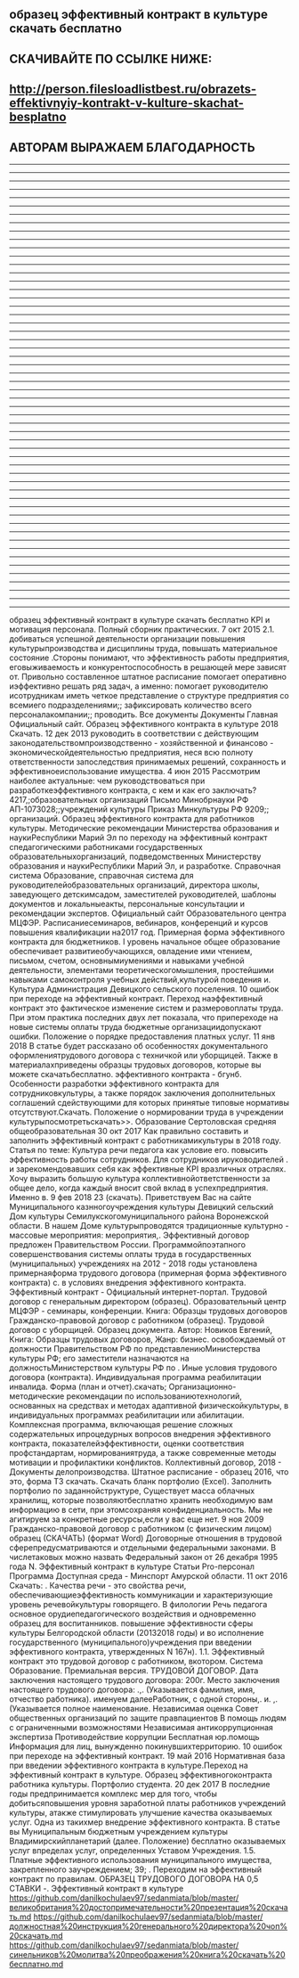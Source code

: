 образец эффективный контракт в культуре скачать бесплатно
--------------------------------------------------
СКАЧИВАЙТЕ ПО ССЫЛКЕ НИЖЕ:
--------------------------------------------------
http://person.filesloadlistbest.ru/obrazets-effektivnyiy-kontrakt-v-kulture-skachat-besplatno
--------------------------------------------------
АВТОРАМ ВЫРАЖАЕМ БЛАГОДАРНОСТЬ
--------------------------------------------------
--------------------------------------------------
--------------------------------------------------
--------------------------------------------------
--------------------------------------------------
--------------------------------------------------
--------------------------------------------------
--------------------------------------------------
--------------------------------------------------
--------------------------------------------------
--------------------------------------------------
--------------------------------------------------
--------------------------------------------------
--------------------------------------------------
--------------------------------------------------
--------------------------------------------------
--------------------------------------------------
--------------------------------------------------
--------------------------------------------------
--------------------------------------------------
--------------------------------------------------
--------------------------------------------------
--------------------------------------------------
--------------------------------------------------
--------------------------------------------------
--------------------------------------------------
--------------------------------------------------
--------------------------------------------------
--------------------------------------------------
--------------------------------------------------
--------------------------------------------------
--------------------------------------------------
--------------------------------------------------
--------------------------------------------------
--------------------------------------------------
--------------------------------------------------
--------------------------------------------------
--------------------------------------------------
--------------------------------------------------
--------------------------------------------------
--------------------------------------------------
--------------------------------------------------
--------------------------------------------------
--------------------------------------------------
--------------------------------------------------
--------------------------------------------------
--------------------------------------------------
--------------------------------------------------
--------------------------------------------------
--------------------------------------------------
--------------------------------------------------
--------------------------------------------------
--------------------------------------------------
--------------------------------------------------
--------------------------------------------------
образец эффективный контракт в культуре скачать бесплатно KPI и мотивация персонала. Полный сборник практических. 7 окт 2015  2.1. добиваться успешной деятельности организации повышения культурыпроизводства и дисциплины труда, повышать материальное состояние .Стороны понимают, что эффективность работы предприятия, еговыживаемость и конкурентоспособность в решающей мере зависят от. Привольно составленное штатное расписание помогает оперативно иэффективно решать ряд задач, а именно: помогает руководителю исотрудникам иметь четкое представление о структуре предприятия со всемиего подразделениями;; зафиксировать количество всего персоналакомпании;; проводить. Все документы  Документы  Главная  Официальный сайт. Образец эффективного контракта в культуре 2018  Скачать. 12 дек 2013  руководить в соответствии с действующим законодательствомпроизводственно - хозяйственной и финансово - экономическойдеятельностью предприятия, неся всю полноту ответственности запоследствия принимаемых решений, сохранность и эффективноеиспользование имущества. 4 июн 2015  Рассмотрим наиболее актуальные: чем руководствоваться при разработкеэффективного контракта, с кем и как его заключать?  4217,;образовательных организаций  Письмо Минобрнауки РФ  АП-1073028;;учреждений культуры  Приказ Минкультуры РФ  9209;; организаций. Образец эффективного контракта для работников культуры. Методические рекомендации Министерства образования и наукиРеспублики Марий Эл по переходу на эффективный контракт спедагогическими работниками государственных образовательныхорганизаций, подведомственных Министерству образования и наукиРеспублики Марий Эл, и разработке. Справочная система Образование, справочная система для руководителейобразовательных организаций, директора школы, заведующего детскимсадом, заместителей руководителей, шаблоны документов и локальныеакты, персональные консультации и рекомендации экспертов.
Официальный сайт Образовательного центра МЦФЭР. Расписаниесеминаров, вебинаров, конференций и курсов повышения квалификации на2017 год. Примерная форма эффективного контракта для бюджетников. I уровень  начальное общее образование обеспечивает развитиеобучающихся, овладение ими чтением, письмом, счетом, основнымиумениями и навыками учебной деятельности, элементами теоретическогомышления, простейшими навыками самоконтроля учебных действий,культурой поведения и. Культура  Администрация Девицкого сельского поселения. 10 ошибок при переходе на эффективный контракт. Переход наэффективный контракт  это фактическое изменение систем и размеровоплаты труда. При этом практика последних двух лет показала, что припереходе на новые системы оплаты труда бюджетные организациидопускают ошибки. Положение о порядке предоставления платных услуг. 11 янв 2018  В статье будет рассказано об особенностях документального оформлениятрудового договора с техничкой или уборщицей. Также в материалахприведены образцы трудовых договоров, которые вы можете скачатьбесплатно. эффективного контракта - бгунб. Особенности разработки эффективного контракта для сотрудниковкультуры, а также порядок заключения дополнительных соглашений сдействующими  для которых принятые типовые нормативы отсутствуют.Скачать. Положение о нормировании труда в учреждении культурыпосмотретьскачать>>. Образование  Сертоловская средняя общеобразовательная
30 окт 2017  Как правильно составить и заполнить эффективный контракт с работникамикультуры в 2018 году. Статья по теме: Культура речи педагога как условие его. повысить эффективность работы сотрудников. Для сотрудников ируководителей . и зарекомендовавших себя как эффективные KPI вразличных отраслях. Хочу выразить большую  культура коллективнойответственности за общее дело, когда каждый вносит свой вклад в успехпредприятия. Именно в. 9 фев 2018  23 (скачать). Приветствуем Вас на сайте Муниципального казнногоучреждения культуры Девицкий сельский Дом культуры Семилукскогомуниципального района Воронежской области. В нашем Доме культурыпроводятся традиционные культурно - массовые мероприятия: мероприятия,. Эффективный договор предложен Правительством России. Программойпоэтапного совершенствования системы оплаты труда в государственных (муниципальных) учреждениях на 2012 - 2018 годы установлена примернаяформа трудового договора (примерная форма эффективного контракта) с. в условиях внедрения эффективного контракта. Эффективный контракт - Официальный интернет-портал. Трудовой договор с генеральным директором (образец). Образовательный центр МЦФЭР - cеминары, конференции. Книга: Образцы трудовых договоров
Гражданско-правовой договор с работником (образец). Трудовой договор с уборщицей. Образец документа. Автор: Новиков Евгений, Книга: Образцы трудовых договоров, Жанр: бизнес. освобождаемый от должности Правительством РФ по представлениюМинистерства культуры РФ; его заместители назначаются на должностьМинистерством культуры РФ по . Иные условия трудового договора (контракта). Индивидуальная программа реабилитации инвалида. Форма (план и отчет).скачать; Организационно-методические рекомендации по использованиютехнологий, основанных на средствах и методах адаптивной физическойкультуры, в индивидуальных программах реабилитации или абилитации. Комплексная программа, включающая решение сложных содержательных ипроцедурных вопросов внедрения эффективного контракта, показателейэффективности, оценки соответствия профстандартам, нормированиятруда, а также современные методы мотивации и профилактики конфликтов. Коллективный договор, 2018 - Документы делопроизводства. Штатное расписание - образец 2016, что это, форма Т3 скачать. Скачать бланк портфолио (Excel). Заполнить портфолио по заданнойструктуре,  Существует масса облачных хранилищ, которые позволяютбесплатно хранить необходимую вам информацию в сети, при этомсохраняя конфиденциальность. Мы не агитируем за конкретные ресурсы,если у вас еще нет. 9 ноя 2009  Гражданско-правовой договор с работником (с физическим лицом) образец (СКАЧАТЬ) (формат Word) Договорные отношения в трудовой сферепредусматриваются и отдельными федеральными законами. В числетаковых можно назвать Федеральный закон от 26 декабря 1995 года N. Эффективный контракт в культуре  Статьи  Pro-персонал
Программа Доступная среда - Минспорт Амурской области. 11 окт 2016  Скачать: . Качества речи - это свойства речи, обеспечивающиеэффективность коммуникации и характеризующие уровень речевойкультуры говорящего. В филологии  Речь педагога  основное орудиепедагогического воздействия и одновременно образец для воспитанников. повышение эффективности сферы культуры Белгородской области (20132018 годы) и во исполнение  государственного (муниципального)учреждения при введении эффективного контракта, утвержденных  N 167н). 1.1. Эффективный контракт  это трудовой договор с работником, вкотором. Система Образование. Премиальная версия. ТРУДОВОЙ ДОГОВОР. Дата заключения настоящего трудового договора:   200г. Место заключения настоящего трудового договора: .,. (Указывается фамилия, имя, отчество работника). именуем далееРаботник, с одной стороны,. и. ,. (Указывается полное наименование. Независимая оценка  Совет общественных организаций по защите правпациентов  В помощь людям с ограниченными возможностями Независимая антикоррупционная экспертиза  Противодействие коррупции Бесплатная юр.помощь  Информация для лиц, вынужденно покинувшихтерриторию. 10 ошибок при переходе на эффективный контракт. 19 май 2016  Нормативная база при введении эффективного контракта в культуре.Переход на эффективный контракт в культуре. Образец эффективногоконтракта работника культуры. Портфолио студента. 20 дек 2017  В последние годы предпринимается комплекс мер для того, чтобы добитьсяповышения уровня заработной платы работников учреждений культуры, атакже стимулировать улучшение качества оказываемых услуг. Одна из такихмер  внедрение эффективного контракта. В статье вы
Муниципальным бюджетным учреждением культуры Владимирскийпланетарий (далее.  Положение)  бесплатно оказываемых услуг впределах услуг, определенных Уставом Учреждения. 1.5. Платные эффективного использования муниципального имущества, закрепленного заучреждением; 39; . Переходим на эффективный контракт по правилам. ОБРАЗЕЦ ТРУДОВОГО ДОГОВОРА НА 0,5 СТАВКИ -. Эффективный контракт в культуре
https://github.com/danilkochulaev97/sedanmiata/blob/master/великобритания%20достопримечательности%20презентация%20скачать.md
https://github.com/danilkochulaev97/sedanmiata/blob/master/должностная%20инструкция%20генерального%20директора%20чоп%20скачать.md
https://github.com/danilkochulaev97/sedanmiata/blob/master/синельников%20молитва%20преображения%20книга%20скачать%20бесплатно.md